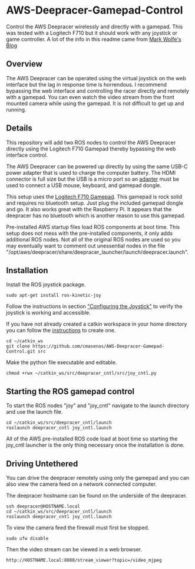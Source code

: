 # AWS-Deepracer-Gamepad-Control
Control the AWS Deepracer wirelessly and directly with a gamepad.  This was tested with a Logitech F710 but it should work with any joystick or game controller.  A lot of the info in this readme came from [Mark Wolfe's Blog](https://www.wolfe.id.au/2018/12/22/using-aws-deepracer-for-ros-development/)
## Overview
The AWS Deepracer can be operated using the virtual joystick on the web interface but the lag in response time is horrendous.  I recommend bypassing the web interface and controlling the racer directly and remotely with a gamepad.  You can even watch the video stream from the front mounted camera while using the gamepad.  It is not difficult to get up and running.

## Details
This repository will add two ROS nodes to control the AWS Deepracer directly using the Logitech F710 Gamepad thereby bypassing the web interface control.

The AWS Deepracer can be powered up directly by using the same USB-C power adapter that is used to charge the computer battery.  The HDMI connector is full size but the USB is a micro port so an [adapter](https://www.amazon.com/gp/product/B01HYJLZH6) must be used to connect a USB mouse, keyboard, and gamepad dongle.

This setup uses the [Logitech F710 Gamepad](https://www.amazon.com/Logitech-940-000117-Gamepad-F710/dp/B0041RR0TW).  This gamepad is rock solid and requires no bluetooth setup.  Just plug the included gamepad dongle and go.  It also works great with the Raspberry Pi.  It appears that the deepracer has no bluetooth which is another reason to use this gamepad.

Pre-installed AWS startup files load ROS components at boot time.  This setup does not mess with the pre-installed components, it only adds additional ROS nodes.  Not all of the original ROS nodes are used so you may eventually want to comment out unessential nodes in the file "/opt/aws/deepracer/share/deepracer_launcher/launch/deepracer.launch".

## Installation
Install the ROS joystick package.
```
sudo apt-get install ros-kinetic-joy
```
Follow the instructions in section ["Configuring the Joystick"](http://wiki.ros.org/joy/Tutorials/ConfiguringALinuxJoystick) to verify the joystick is working and accessible.

If you have not already created a catkin workspace in your home directory you can follow the [instructions](http://wiki.ros.org/ROS/Tutorials/BuildingPackages) to create one.
```
cd ~/catkin_ws
git clone https://github.com/cmasenas/AWS-Deepracer-Gamepad-Control.git src
```
Make the python file executable and editable.
```
chmod +rwx ~/catkin_ws/src/deepracer_cntl/src/joy_cntl.py
```
## Starting the ROS gamepad control
To start the ROS nodes "joy" and "joy_cntl" navigate to the launch directory and use the launch file.
```
cd ~/catkin_ws/src/deepracer_cntl/launch
roslaunch deepracer_cntl joy_cntl.launch
```
All of the AWS pre-installed ROS code load at boot time so starting the joy_cntl launcher is the only thing necessary once the installation is done.

## Driving Untethered
You can drive the deepracer remotely using only the gamepad and you can also view the camera feed on a network connected computer. 

The deepracer hostname can be found on the underside of the deepracer.
```
ssh deepracer@HOSTNAME.local
cd ~/catkin_ws/src/deepracer_cntl/launch
roslaunch deepracer_cntl joy_cntl.launch
```
To view the camera feed the firewall must first be stopped.
```
sudo ufw disable
```
Then the video stream can be viewed in a web browser.

```
http://HOSTNAME.local:8080/stream_viewer?topic=/video_mjpeg
```



